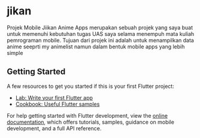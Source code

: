 # jikan

Projek Mobile Jiikan Anime Apps merupakan sebuah projek yang saya buat untuk memenuhi kebutuhan tugas UAS saya selama menempuh mata kuliah pemrograman mobile. Tujuan dari projek ini adalah untuk menampilkan data anime seeprti my animelist namun dalam bentuk mobile apps yang lebih simple

## Getting Started


A few resources to get you started if this is your first Flutter project:

- [Lab: Write your first Flutter app](https://docs.flutter.dev/get-started/codelab)
- [Cookbook: Useful Flutter samples](https://docs.flutter.dev/cookbook)

For help getting started with Flutter development, view the
[online documentation](https://docs.flutter.dev/), which offers tutorials,
samples, guidance on mobile development, and a full API reference.

